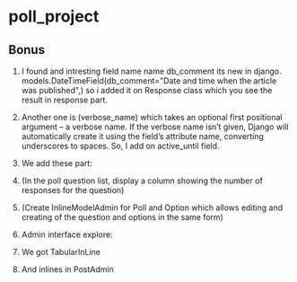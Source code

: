 # poll_project

## Bonus 
1. I found and intresting field name name db_comment its new in django. models.DateTimeField(db_comment="Date and time when the article was published",)  so i added it on Response class which you see the result in response part.

2. Another one is (verbose_name) which takes an optional first positional argument – a verbose name. If the verbose name isn’t given, Django will automatically create it using the field’s attribute name, converting underscores to spaces. So, I add on active_until field.

3. We add these part:
1. (In the poll question list, display a column showing the number of responses for the question)
1. (Create InlineModelAdmin for Poll and Option which allows editing and creating of the question and options in the same form)

4. Admin interface explore:
1. We got TabularInLine
1. And inlines in PostAdmin